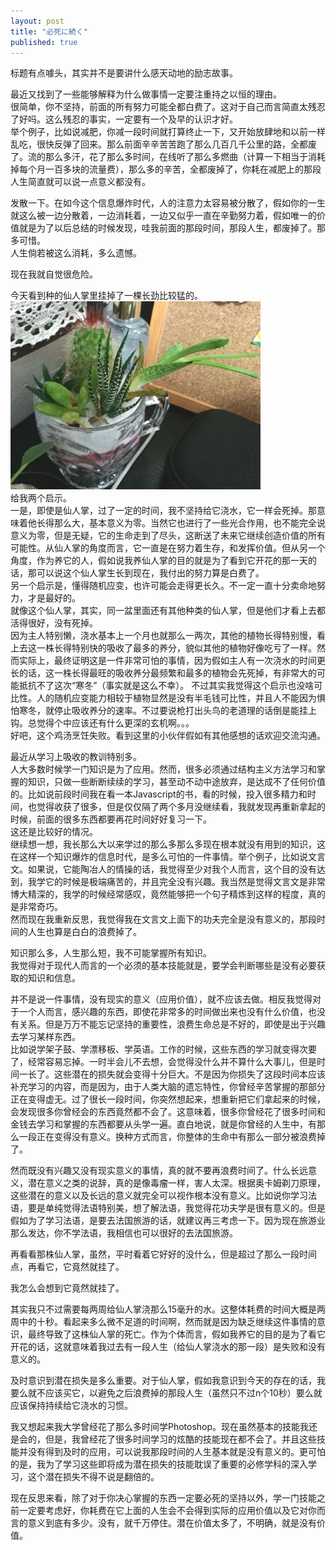 ```yaml
---
layout: post
title: "必死に続く"
published: true
---
```

标题有点噱头，其实并不是要讲什么感天动地的励志故事。    

最近又找到了一些能够解释为什么做事情一定要注重持之以恒的理由。  
很简单，你不坚持，前面的所有努力可能全都白费了。这对于自己而言简直太残忍了好吗。这么残忍的事实，一定要有一个及早的认识才好。  
举个例子，比如说减肥，你减一段时间就打算终止一下，又开始放肆地和以前一样乱吃，很快反弹了回来。那么前面辛辛苦苦跑了那么几百几千公里的路，全都废了。流的那么多汗，花了那么多时间，在线听了那么多燃曲（计算一下相当于消耗掉每个月一百多块的流量费），那么多的辛苦，全都废掉了，你耗在减肥上的那段人生简直就可以说一点意义都没有。  

发散一下。在如今这个信息爆炸时代，人的注意力太容易被分散了，假如你的一生就这么被一边分散着，一边消耗着，一边又似乎一直在辛勤努力着，假如唯一的价值就是为了以后总结的时候发现，哇我前面的那段时间，那段人生，都废掉了。那多可惜。  
人生倘若被这么消耗，多么遗憾。  

现在我就自觉很危险。    

今天看到种的仙人掌里挂掉了一棵长劲比较猛的。 
<br><img src="../images/flw.jpg" width="400px" alt="Cactus"><br>
给我两个启示。  
一是，即使是仙人掌，过了一定的时间，我不坚持给它浇水，它一样会死掉。那意味着他长得那么大，基本意义为零。当然它也进行了一些光合作用，也不能完全说意义为零，但是无疑，它的生命走到了尽头，这断送了未来它继续创造价值的所有可能性。从仙人掌的角度而言，它一直是在努力着生存，和发挥价值。但从另一个角度，作为养它的人，假如说我养仙人掌的目的就是为了看到它开花的那一天的话，那可以说这个仙人掌生长到现在，我付出的努力算是白费了。  
另一个启示是，懂得随机应变，也许可能会走得更长久。不一定一直十分卖命地努力，才是最好的。  
就像这个仙人掌，其实，同一盆里面还有其他种类的仙人掌，但是他们才看上去都活得很好，没有死掉。  
因为主人特别懒，浇水基本上一个月也就那么一两次，其他的植物长得特别慢，看上去这一株长得特别快的吸收了最多的养分，貌似其他的植物好像吃亏了一样。然而实际上，最终证明这是一件非常可怕的事情，因为假如主人有一次浇水的时间更长的话，这一株长得最旺的吸收养分最频繁和最多的植物会先死掉，有非常大的可能抵抗不了这次“寒冬”（事实就是这么不幸）。
不过其实我觉得这个启示也没啥可比性。人的随机应变能力相较于植物显然是没有半毛钱可比性，并且人不能因为惧怕寒冬，就停止吸收养分的速率。不过要说枪打出头鸟的老道理的话倒是能挂上钩。总觉得个中应该还有什么更深的玄机啊。。。  
好吧，这个鸡汤烹饪失败。看到这里的小伙伴假如有其他感想的话欢迎交流沟通。

最近从学习上吸收的教训特别多。  
人大多数时候学一门知识是为了应用。然而，很多必须通过结构主义方法学习和掌握的知识，只做一些断断续续的学习，甚至动不动中途放弃，是达成不了任何价值的。比如说前段时间我在看一本Javascript的书，看的时候，投入很多精力和时间，也觉得收获了很多，但是仅仅隔了两个多月没继续看，我就发现再重新拿起的时候，前面的很多东西都要再花时间好好复习一下。  
这还是比较好的情况。  
继续想一想，我长那么大以来学过的那么多那么多现在根本就没有用到的知识，这在这样一个知识爆炸的信息时代，是多么可怕的一件事情。举个例子，比如说文言文。如果说，它能陶冶人的情操的话，我觉得至少对我个人而言，这个目的没有达到，我学它的时候是极端痛苦的，并且完全没有兴趣。我当然是觉得文言文是非常博大精深的，我学的时候经常感叹，竟然能够把一个句子精炼到这样的程度，真的是非常奇巧。  
然而现在我重新反思，我觉得我在文言文上面下的功夫完全是没有意义的，那段时间的人生也算是白白的浪费掉了。  

知识那么多，人生那么短，我不可能掌握所有知识。  
我觉得对于现代人而言的一个必须的基本技能就是，要学会判断哪些是没有必要获取的知识和信息。  

并不是说一件事情，没有现实的意义（应用价值），就不应该去做。相反我觉得对于一个人而言，感兴趣的东西，即使花非常多的时间做出来也没有什么价值，也没有关系。但是万万不能忘记坚持的重要性，浪费生命总是不好的，即使是出于兴趣去学习某样东西。  
比如说学架子鼓、学漂移板、学英语。工作的时候，这些东西的学习就变得次要了，经常容易忘掉。一时半会儿不去想，会觉得没什么并不算什么大事儿，但是时间一长了。这些潜在的损失就会变得十分巨大。不是因为你损失了这段时间本应该补充学习的内容，而是因为，由于人类大脑的遗忘特性，你曾经辛苦掌握的那部分正在变得虚无。过了很长一段时间，你突然想起来，想重新把它们拿起来的时候，会发现很多你曾经会的东西竟然都不会了。这意味着，很多你曾经花了很多时间和金钱去学习和掌握的东西都要从头学一遍。直白地说，就是你曾经的人生中，有那么一段正在变得没有意义。换种方式而言，你整体的生命中有那么一部分被浪费掉了。  

然而既没有兴趣又没有现实意义的事情，真的就不要再浪费时间了。什么长远意义，潜在意义之类的说辞，真的是像毒瘤一样，害人太深。根据奥卡姆剃刀原理，这些潜在的意义以及长远的意义就完全可以视作根本没有意义。比如说你学习法语，要是单纯觉得法语特别美，想了解法语，我觉得花功夫学是很有意义的。但是假如为了学习法语，是要去法国旅游的话，就建议再三考虑一下。因为现在旅游业那么发达，你不学法语，我相信也可以很好的去法国旅游。  

再看看那株仙人掌，虽然，平时看着它好好的没什么，但是超过了那么一段时间点，再看它，它竟然就挂了。  

我怎么会想到它竟然就挂了。    

其实我只不过需要每两周给仙人掌浇那么15毫升的水。这整体耗费的时间大概是两周中的十秒。看起来多么微不足道的时间啊，然而就是因为缺乏继续这件事情的意识，最终导致了这株仙人掌的死亡。作为个体而言，假如我养它的目的是为了看它开花的话，这就意味着我过去有一段人生（给仙人掌浇水的那一段）是失败和没有意义的。  

及时意识到潜在损失是多么重要。对于仙人掌，假如我意识到今天的存在的话，我要么就不应该买它，以避免之后浪费掉的那段人生（虽然只不过n个10秒）要么就应该保持持续给它浇水的习惯。  

我又想起来我大学曾经花了那么多时间学Photoshop。现在虽然基本的技能我还是会的，但是，我曾经花了很多时间学习的炫酷的技能现在都不会了。并且这些技能并没有得到及时的应用，可以说我那段时间的人生基本就是没有意义的。更可怕的是，我为了学习这些即将成为潜在损失的技能耽误了重要的必修学科的深入学习，这个潜在损失不得不说是翻倍的。

现在反思来看，除了对于你决心掌握的东西一定要必死的坚持以外，学一门技能之前一定要考虑好，你耗费在它上面的人生会不会得到实际的应用价值以及它对你而言的意义到底有多少。没有，就千万停住。潜在价值太多了，不明确，就是没有价值。

  